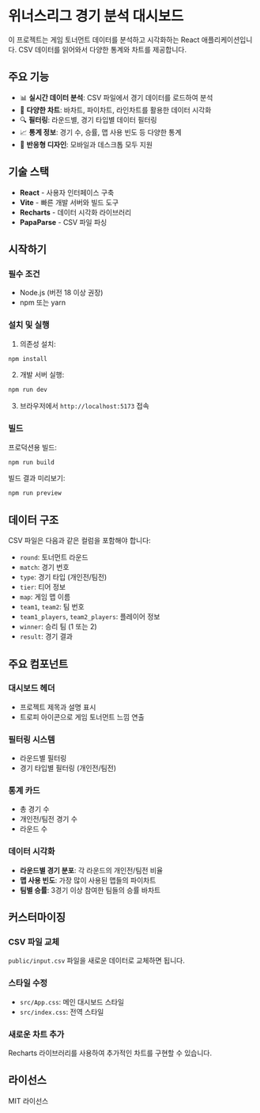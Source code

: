 # 위너스리그 경기 분석 대시보드

이 프로젝트는 게임 토너먼트 데이터를 분석하고 시각화하는 React 애플리케이션입니다. CSV 데이터를 읽어와서 다양한 통계와 차트를 제공합니다.

## 주요 기능

- 📊 **실시간 데이터 분석**: CSV 파일에서 경기 데이터를 로드하여 분석
- 🎯 **다양한 차트**: 바차트, 파이차트, 라인차트를 활용한 데이터 시각화
- 🔍 **필터링**: 라운드별, 경기 타입별 데이터 필터링
- 📈 **통계 정보**: 경기 수, 승률, 맵 사용 빈도 등 다양한 통계
- 📱 **반응형 디자인**: 모바일과 데스크톱 모두 지원

## 기술 스택

- **React** - 사용자 인터페이스 구축
- **Vite** - 빠른 개발 서버와 빌드 도구
- **Recharts** - 데이터 시각화 라이브러리
- **PapaParse** - CSV 파일 파싱

## 시작하기

### 필수 조건

- Node.js (버전 18 이상 권장)
- npm 또는 yarn

### 설치 및 실행

1. 의존성 설치:
```bash
npm install
```

2. 개발 서버 실행:
```bash
npm run dev
```

3. 브라우저에서 `http://localhost:5173` 접속

### 빌드

프로덕션용 빌드:
```bash
npm run build
```

빌드 결과 미리보기:
```bash
npm run preview
```

## 데이터 구조

CSV 파일은 다음과 같은 컬럼을 포함해야 합니다:

- `round`: 토너먼트 라운드
- `match`: 경기 번호
- `type`: 경기 타입 (개인전/팀전)
- `tier`: 티어 정보
- `map`: 게임 맵 이름
- `team1`, `team2`: 팀 번호
- `team1_players`, `team2_players`: 플레이어 정보
- `winner`: 승리 팀 (1 또는 2)
- `result`: 경기 결과

## 주요 컴포넌트

### 대시보드 헤더
- 프로젝트 제목과 설명 표시
- 트로피 아이콘으로 게임 토너먼트 느낌 연출

### 필터링 시스템
- 라운드별 필터링
- 경기 타입별 필터링 (개인전/팀전)

### 통계 카드
- 총 경기 수
- 개인전/팀전 경기 수
- 라운드 수

### 데이터 시각화
- **라운드별 경기 분포**: 각 라운드의 개인전/팀전 비율
- **맵 사용 빈도**: 가장 많이 사용된 맵들의 파이차트
- **팀별 승률**: 3경기 이상 참여한 팀들의 승률 바차트

## 커스터마이징

### CSV 파일 교체
`public/input.csv` 파일을 새로운 데이터로 교체하면 됩니다.

### 스타일 수정
- `src/App.css`: 메인 대시보드 스타일
- `src/index.css`: 전역 스타일

### 새로운 차트 추가
Recharts 라이브러리를 사용하여 추가적인 차트를 구현할 수 있습니다.

## 라이선스

MIT 라이선스

